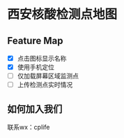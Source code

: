 # 西安核酸检测点地图


## Feature Map
- [X] 点击图标显示名称
- [X] 使用手机定位
- [ ] 仅加载屏幕区域监测点
- [ ] 上传检测点实时情况

## 如何加入我们
联系wx：cplife